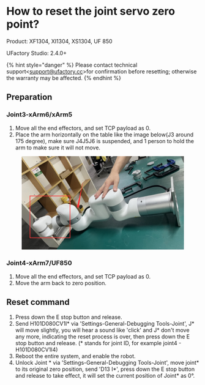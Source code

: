 # How to reset the joint servo zero point?

Product: XF1304, XI1304, XS1304, UF 850

UFactory Studio: 2.4.0+



{% hint style="danger" %}
Please contact technical support<[support@ufactory.cc](mailto:support@ufactory.cc)>for confirmation before resetting; otherwise the warranty may be affected.
{% endhint %}



## Preparation

### Joint3-xArm6/xArm5

1. Move all the end effectors, and set TCP payload as 0.
2. Place the arm horizontally on the table like the image below(J3 around 175 degree), make sure J4J5J6 is suspended, and 1 person to hold the arm to make sure it will not move.

<figure><img src="../.gitbook/assets/image (60).png" alt=""><figcaption></figcaption></figure>

### Joint4-xArm7/UF850

1. Move all the end effectors, and set TCP payload as 0.
2. Move the arm back to zero position.

## Reset command

1. Press down the E stop button and release.
2. Send H101D080CV1I\* via 'Settings-General-Debugging Tools-Joint', J\* will move slightly, you will hear a sound like 'click' and J\* don't move any more, indicating the reset process is over, then press down the E stop button and release.  (\* stands for joint ID, for example joint4 - H101D080CV1I4)
3. Reboot the entire system, and enable the robot.
4. Unlock Joint \* via 'Settings-General-Debugging Tools-Joint', move joint\* to its original zero position,  send 'D13 I\*', press down the E stop button and release to take effect, it will set the current position of Joint\* as 0°.

